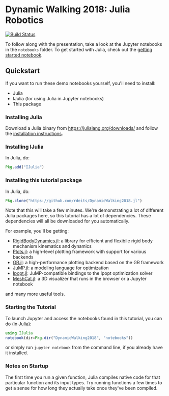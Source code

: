 # Dynamic Walking 2018: Julia Robotics

[![Build Status](https://travis-ci.org/rdeits/DynamicWalking2018.jl.svg?branch=master)](https://travis-ci.org/rdeits/DynamicWalking2018.jl)

To follow along with the presentation, take a look at the Jupyter notebooks in the `notebooks` folder. To get started with Julia, check out the [getting started notebook](https://github.com/rdeits/DynamicWalking2018.jl/blob/master/notebooks/1.%20Introducing%20Julia.ipynb).

## Quickstart

If you want to run these demo notebooks yourself, you'll need to install:

* Julia
* IJulia (for using Julia in Jupyter notebooks)
* This package

### Installing Julia

Download a Julia binary from https://julialang.org/downloads/ and follow the [installation instructions](https://julialang.org/downloads/platform.html#windows).

### Installing IJulia

In Julia, do:

```julia
Pkg.add("IJulia")
```

### Installing this tutorial package

In Julia, do:

```julia
Pkg.clone("https://github.com/rdeits/DynamicWalking2018.jl")
```

Note that this will take a few minutes. We're demonstrating a lot of different Julia packages here, so this tutorial has a lot of dependencies. These dependencies will all be downloaded for you automatically.

For example, you'll be getting:

* [RigidBodyDynamics.jl](https://github.com/JuliaRobotics/RigidBodyDynamics.jl): a library for efficient and flexibile rigid body mechanism kinematics and dynamics
* [Plots.jl](https://github.com/JuliaPlots/Plots.jl): a high-level plotting framework with support for various backends
* [GR.jl](https://github.com/jheinen/GR.jl): a high-performance plotting backend based on the GR framework
* [JuMP.jl](https://github.com/JuliaOpt/JuMP.jl): a modeling language for optimization
* [Ipopt.jl](https://github.com/JuliaOpt/Ipopt.jl): JuMP-compatible bindings to the Ipopt optimization solver
* [MeshCat.jl](https://github.com/rdeits/MeshCat.jl): a 3D visualizer that runs in the browser or a Jupyter notebook

and many more useful tools.

### Starting the Tutorial

To launch Jupyter and access the notebooks found in this tutorial, you can do (in Julia):

```julia
using IJulia
notebook(dir=Pkg.dir("DynamicWalking2018", "notebooks"))
```

or simply run `jupyter notebook` from the command line, if you already have it installed.

### Notes on Startup

The first time you run a given function, Julia compiles native code for that particular function and its input types. Try running functions a few times to get a sense for how long they actually take once they've been compiled.